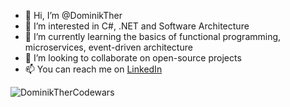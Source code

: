 - 👋 Hi, I’m @DominikTher
- 👀 I’m interested in C#, .NET and Software Architecture
- 🌱 I’m currently learning the basics of functional programming, microservices, event-driven architecture
- 💞️ I’m looking to collaborate on open-source projects
- 📫 You can reach me on [LinkedIn](https://www.linkedin.com/in/dominikther)

![DominikTherCodewars](https://www.codewars.com/users/DominikTher/badges/small)

<!---
DominikTher/DominikTher is a ✨ special ✨ repository because its `README.md` (this file) appears on your GitHub profile.
You can click the Preview link to take a look at your changes.
--->
